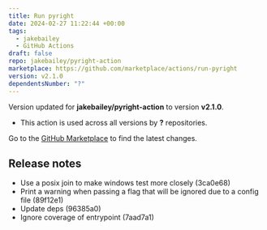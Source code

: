 ```yaml
---
title: Run pyright
date: 2024-02-27 11:22:44 +00:00
tags:
  - jakebailey
  - GitHub Actions
draft: false
repo: jakebailey/pyright-action
marketplace: https://github.com/marketplace/actions/run-pyright
version: v2.1.0
dependentsNumber: "?"
---
```



Version updated for **jakebailey/pyright-action** to version **v2.1.0**.
- This action is used across all versions by **?** repositories.

Go to the [GitHub Marketplace](https://github.com/marketplace/actions/run-pyright) to find the latest changes.

## Release notes

* Use a posix join to make windows test more closely (3ca0e68)
* Print a warning when passing a flag that will be ignored due to a config file (89f12e1)
* Update deps (96385a0)
* Ignore coverage of entrypoint (7aad7a1)

